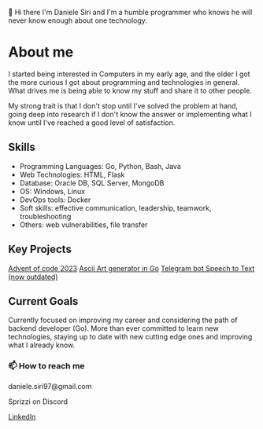 👋 Hi there I'm Daniele Siri and I'm a humble programmer who knows he will never know enough about one technology.

<h1>About me</h1>
I started being interested in Computers in my early age, and the older I got the more curious I got about programming and technologies in general. What drives me is being able to know my stuff and share it to other people.

My strong trait is that I don't stop until I've solved the problem at hand, going deep into research if I don't know the answer or implementing what I know until I've reached a good level of satisfaction.

<h2>Skills</h2>
<ul>
<li>Programming Languages: Go, Python, Bash, Java</li> 
<li>Web Technologies: HTML, Flask</li>
<li>Database: Oracle DB, SQL Server, MongoDB</li>
<li>OS: Windows, Linux</li>
<li>DevOps tools: Docker</li>
<li>Soft skills: effective communication, leadership, teamwork, troubleshooting</li>
<li>Others: web vulnerabilities, file transfer</li>
</ul>

<h2>Key Projects</h2>
<a href="https://github.com/DanieleSiri/adventofcode2023">Advent of code 2023</a>
<a href="https://github.com/DanieleSiri/asciiArtGenerator">Ascii Art generator in Go</a>
<a href="https://github.com/DanieleSiri/TelegramSTT">Telegram bot Speech to Text (now outdated)</a>

<h2>Current Goals</h2>
Currently focused on improving my career and considering the path of backend developer (Go).
More than ever committed to learn new technologies, staying up to date with new cutting edge ones and improving what I already know.

<h3>📫 How to reach me</h3>
daniele.siri97@gmail.com

Sprizzi on Discord

<a href="https://www.linkedin.com/in/daniele-siri">LinkedIn</a>
